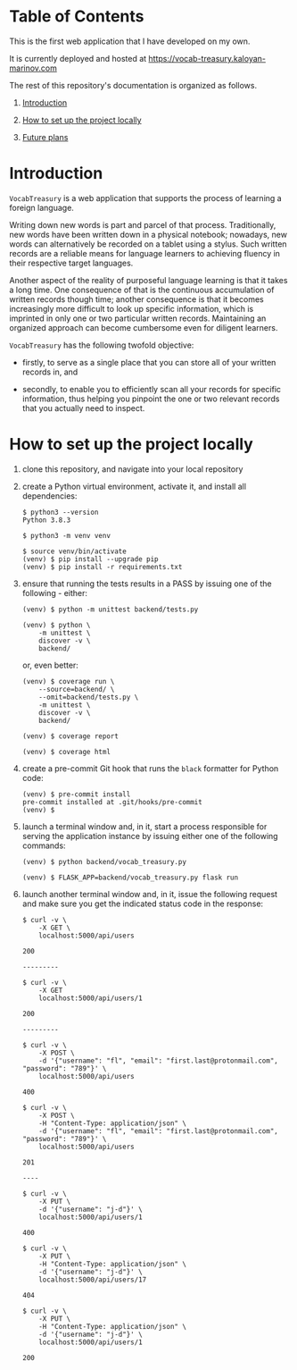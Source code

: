 # Table of Contents

This is the first web application that I have developed on my own.

It is currently deployed and hosted at https://vocab-treasury.kaloyan-marinov.com

The rest of this repository's documentation is organized as follows.

1. [Introduction](#introduction)

2. [How to set up the project locally](#how-to-set-up-the-project-locally)

3. [Future plans](#future-plans)
# Introduction

`VocabTreasury` is a web application that supports the process of learning a foreign language.

Writing down new words is part and parcel of that process. Traditionally, new words have been written down in a physical notebook; nowadays, new words can alternatively be recorded on a tablet using a stylus. Such written records are a reliable means for language learners to achieving fluency in their respective target languages.

Another aspect of the reality of purposeful language learning is that it takes a long time. One consequence of that is the continuous accumulation of written records though time; another consequence is that it becomes increasingly more difficult to look up specific information, which is imprinted in only one or two particular written records. Maintaining an organized approach can become cumbersome even for diligent learners.

`VocabTreasury` has the following twofold objective:
    
- firstly, to serve as a single place that you can store all of your written records in, and
    
 - secondly, to enable you to efficiently scan all your records for specific information, thus helping you pinpoint the one or two relevant records that you actually need to inspect.

# How to set up the project locally

1. clone this repository, and navigate into your local repository

2. create a Python virtual environment, activate it, and install all dependencies:
    ```
    $ python3 --version
    Python 3.8.3

    $ python3 -m venv venv

    $ source venv/bin/activate
    (venv) $ pip install --upgrade pip
    (venv) $ pip install -r requirements.txt
    ```

3. ensure that running the tests results in a PASS by issuing one of the following - either:
    ```
    (venv) $ python -m unittest backend/tests.py

    (venv) $ python \
        -m unittest \
        discover -v \
        backend/
    ```

    or, even better:
    ```
    (venv) $ coverage run \
        --source=backend/ \
        --omit=backend/tests.py \
        -m unittest \
        discover -v \
        backend/

    (venv) $ coverage report

    (venv) $ coverage html
    ```

4. create a pre-commit Git hook that runs the `black` formatter for Python code:
    ```
    (venv) $ pre-commit install
    pre-commit installed at .git/hooks/pre-commit
    (venv) $
    ```

5. launch a terminal window and, in it, start a process responsible for serving the application instance by issuing either one of the following commands:
    ```
    (venv) $ python backend/vocab_treasury.py

    (venv) $ FLASK_APP=backend/vocab_treasury.py flask run
    ```

6. launch another terminal window and, in it, issue the following request and make sure you get the indicated status code in the response:
    ```
    $ curl -v \
        -X GET \
        localhost:5000/api/users

    200

    ---------

    $ curl -v \
        -X GET
        localhost:5000/api/users/1
    
    200

    ---------

    $ curl -v \
        -X POST \
        -d '{"username": "fl", "email": "first.last@protonmail.com", "password": "789"}' \
        localhost:5000/api/users

    400

    $ curl -v \
        -X POST \
        -H "Content-Type: application/json" \
        -d '{"username": "fl", "email": "first.last@protonmail.com", "password": "789"}' \
        localhost:5000/api/users
    
    201

    ----

    $ curl -v \
        -X PUT \
        -d '{"username": "j-d"}' \
        localhost:5000/api/users/1

    400

    $ curl -v \
        -X PUT \
        -H "Content-Type: application/json" \
        -d '{"username": "j-d"}' \
        localhost:5000/api/users/17

    404

    $ curl -v \
        -X PUT \
        -H "Content-Type: application/json" \
        -d '{"username": "j-d"}' \
        localhost:5000/api/users/1
    
    200
    ```
